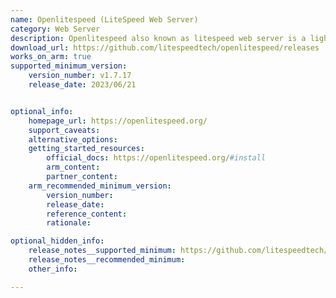 ```yaml
---
name: Openlitespeed (LiteSpeed Web Server)
category: Web Server
description: Openlitespeed also known as litespeed web server is a lightweight and scalable open-source web server recognized for its excellent performance tailored to efficiently deliver web content while minimizing resource usage.
download_url: https://github.com/litespeedtech/openlitespeed/releases
works_on_arm: true
supported_minimum_version:
    version_number: v1.7.17
    release_date: 2023/06/21


optional_info:
    homepage_url: https://openlitespeed.org/
    support_caveats:
    alternative_options:
    getting_started_resources:
        official_docs: https://openlitespeed.org/#install
        arm_content:
        partner_content:
    arm_recommended_minimum_version:
        version_number:
        release_date:
        reference_content:
        rationale:

optional_hidden_info:
    release_notes__supported_minimum: https://github.com/litespeedtech/openlitespeed/releases/tag/v1.7.17
    release_notes__recommended_minimum:
    other_info:

---
```

